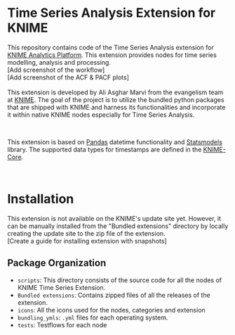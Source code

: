 # Time Series Analysis Extension for KNIME

This repository contains code of the Time Series Analysis extension for [KNIME Analytics Platform](https://www.knime.com/knime-analytics-platform "KNIME"). This extension provides nodes for time series modelling, analysis and processing.
<br>
[Add screenshot of the workflow]
<br>
[Add screenshot of the ACF & PACF plots]
<br>
<br>
This extension is developed by Ali Asghar Marvi from the evangelism team at [KNIME](https://www.knime.com/ "KNIME"). The goal of the project is to utilize the bundled python packages that are shipped with KNIME and harness its functionalities and incorporate it within native KNIME nodes especially for Time Series Analysis. 

<br>

This extension is based on [Pandas](https://pandas.pydata.org/ "Pandas") datetime functionality and [Statsmodels](https://www.statsmodels.org/stable/index.html "Statsmodels") library. The supported data types for timestamps are defined in the [KNIME-Core](https://github.com/knime/knime-core/tree/master/org.knime.core/src/eclipse/org/knime/core/data/date "KNIME Date Types").

<br>

# Installation

This extension is not available on the KNIME's update site yet. However, it can be manually installed from the "Bundled extensions" directory by locally creating the update site to the zip file of the extension.
<br>
[Create a guide for installing extension with snapshots]

## Package Organization


* `scripts`: This directory consists of the source code for all the nodes of KNIME Time Series Extension.
* `Bundled extensions`: Contains zipped files of all the releases of the extension.
* `icons`: All the icons used for the nodes, categories and extension
* `bundling_ymls`: `.yml` files for each operating system.
* `tests`: Testflows for each node



